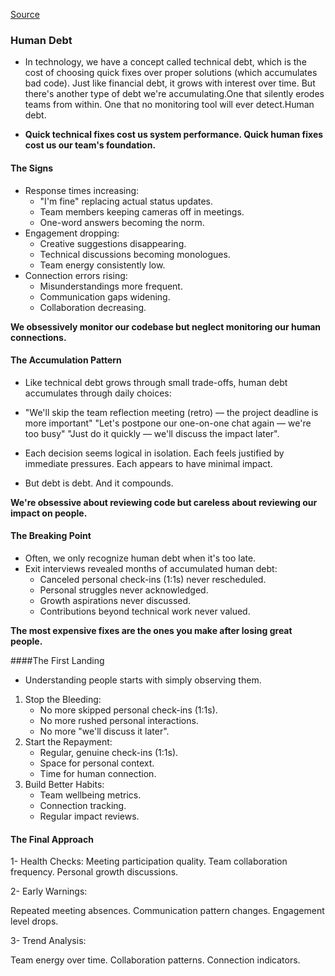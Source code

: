 [Source](https://freedium.cfd/https://levelup.gitconnected.com/human-debt-the-debt-every-leader-carries-368a7125830f)

### Human Debt
- In technology, we have a concept called technical debt, which is the cost of choosing quick fixes over proper solutions (which accumulates bad code). Just like financial debt, it grows with interest over time. But there's another type of debt we're accumulating.One that silently erodes teams from within. One that no monitoring tool will ever detect.Human debt.

- **Quick technical fixes cost us system performance. Quick human fixes cost us our team's foundation.**

#### The Signs
- Response times increasing:
    - "I'm fine" replacing actual status updates.
    - Team members keeping cameras off in meetings.
    - One-word answers becoming the norm.
- Engagement dropping:
    - Creative suggestions disappearing.
    - Technical discussions becoming monologues.
    - Team energy consistently low.
- Connection errors rising:
    - Misunderstandings more frequent.
    - Communication gaps widening.
    - Collaboration decreasing.

**We obsessively monitor our codebase but neglect monitoring our human connections.**


#### The Accumulation Pattern
- Like technical debt grows through small trade-offs, human debt accumulates through daily choices:

- "We'll skip the team reflection meeting (retro) — the project deadline is more important" "Let's postpone our one-on-one chat again — we're too busy" "Just do it quickly — we'll discuss the impact later".

- Each decision seems logical in isolation. Each feels justified by immediate pressures. Each appears to have minimal impact.

- But debt is debt. And it compounds.

**We're obsessive about reviewing code but careless about reviewing our impact on people.**


#### The Breaking Point
- Often, we only recognize human debt when it's too late.
- Exit interviews revealed months of accumulated human debt:
    - Canceled personal check-ins (1:1s) never rescheduled.
    - Personal struggles never acknowledged.
    - Growth aspirations never discussed.
    - Contributions beyond technical work never valued.
 
**The most expensive fixes are the ones you make after losing great people.**

####The First Landing

- Understanding people starts with simply observing them.
1. Stop the Bleeding:
    - No more skipped personal check-ins (1:1s).
    - No more rushed personal interactions.
    - No more "we'll discuss it later".
2. Start the Repayment:
    - Regular, genuine check-ins (1:1s).
    - Space for personal context.
    - Time for human connection.
3. Build Better Habits:
    - Team wellbeing metrics.
    - Connection tracking.
    - Regular impact reviews.

#### The Final Approach

1- Health Checks:
Meeting participation quality.
Team collaboration frequency.
Personal growth discussions.

2- Early Warnings:

Repeated meeting absences.
Communication pattern changes.
Engagement level drops.

3- Trend Analysis:

Team energy over time.
Collaboration patterns.
Connection indicators.
